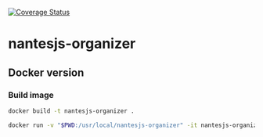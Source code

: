 [![Coverage Status](https://coveralls.io/repos/github/NantesJS/nantesjs-organizer/badge.svg)](https://coveralls.io/github/NantesJS/nantesjs-organizer)

# nantesjs-organizer

## Docker version

### Build image

```sh
docker build -t nantesjs-organizer .
```

```sh
docker run -v "$PWD:/usr/local/nantesjs-organizer" -it nantesjs-organizer
```

